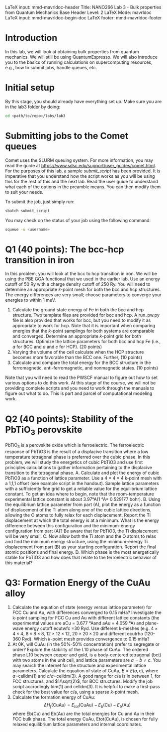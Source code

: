 LaTeX input:        mmd-mavrldoc-header
Title:              NANO266 Lab 3 - Bulk properties from Quantum Mechanics
Base Header Level:  2
LaTeX Mode:         mavrldoc
LaTeX input:        mmd-mavrldoc-begin-doc
LaTeX footer:       mmd-mavrldoc-footer


# Introduction

In this lab, we will look at obtaining bulk properties from quantum mechanics.
We will still be using QuantumEspresso. We will also introduce you to the
basics of running calculations on supercomputing resources, e.g., how to submit
jobs, handle queues, etc.

# Initial setup

By this stage, you should already have everything set up. Make sure you are in
the lab3 folder by doing:

```bash
cd <path/to/repo>/labs/lab3
```

# Submitting jobs to the Comet queues

Comet uses the SLURM queuing system. For more information, you may read the
guide at https://www.sdsc.edu/support/user_guides/comet.html. For the purposes
of this lab, a sample *submit_script* has been provided. It is imperative that
you understand how the script works as you will be using this for the rest of
this and the next lab. Read the user guide to understand what each of the
options in the preamble means. You can then modify them to suit your needs.

To submit the job, just simply run:

```bash
sbatch submit_script
```

You may check on the status of your job using the following command:
```bash
squeue -u <username>
```

# Q1 (40 points): The bcc-hcp transition in iron

In this problem, you will look at the bcc to hcp transition in iron. We will be
using the PBE GGA functional that we used in the earlier lab. Use an energy
cutoff of 50 Ry with a charge density cutoff of 250 Ry. You will need to
determine an appropriate $k$-point mesh for both the bcc and hcp structures.
The energy differences are very small; choose parameters to converge your
energies to within 1 meV.
1. Calculate the ground state energy of Fe in both the bcc and hcp structure.
   Two template files are provided for bcc and hcp. A run_pw.py file is also
   provided that works for bcc, but you need to modify it as appropriate to
   work for hcp. Note that it is important when comparing energies that the
   $k$-point samplings for both systems are comparable and converged. Determine
   an appropriate $k$-point grid for both structures. Optimize the lattice
   parameters for both bcc and hcp Fe (i.e., $a$ for BCC and $a$ and $c$ for
   HCP). (20 points)
2. Varying the volume of the cell calculate when the HCP structure becomes more
   favorable than the BCC one. Further, (10 points)
3. Calculate and compare the total energy for the BCC structure in the
   ferromagnetic, anti-ferromagnetic, and nonmagnetic states. (10 points)

Note that you will need to read the PWSCF manual to figure out how to set
various options to do this work. At this stage of the course, we will not
be providing complete scripts and you need to work through the manuals to
figure out what to do. This is part and parcel of computational modeling work.

# Q2 (40 points): Stability of the PbTiO$_3$ perovskite

PbTiO$_3$ is a perovskite oxide which is ferroelectric. The ferroelectric response
of PbTiO3 is the result of a displacive transition where a low temperature tetragonal
phase is preferred over the cubic phase. In this problem, we will study the energetics of cubic PbTiO3 and use
first principles calculations to gather information pertaining to the displacive transition to
the tetragonal phase.
A. Calculate and plot the energy of cubic PbTiO3 as a function of lattice parameter. Use a
4 × 4 × 4 k-point mesh with a 1,1,1 offset (see example script in the handout). Sample
lattice parameters with a sufficiently fine grid to get a reliable value for the equilibrium
lattice constant. To get an idea where to begin, note that the room-temperature
experimental lattice constant is about 3.97°A(1 °A= 0.529177 bohr).
B. Using the equilibrium lattice parameter from part (A), plot the energy as a function of
displacement of the Ti atom along one of the cubic lattice directions, allowing the O
atoms to fully relax for each displacement. Report the Ti displacement at which the
total energy is at a minimum. What is the energy difference between this configuration
and the minimum-energy configuration from part (A)? Be aware that for PbTiO3, the
Ti displacement will be very small.
C. Now allow both the Ti atom and the O atoms to relax and find the minimum energy
structure, using the minimum-energy Ti displacement from part (B) as your starting
configuration. Report the final atomic positions and final energy.
D. Which phase is the most energetically stable for PbTiO3 and how does that relate to the
ferroelectric behavior of this material?


# Q3: Formation Energy of the CuAu alloy

1. Calculate the equation of state (energy versus lattice parameter) for FCC
   Cu and Au, with differences converged to 0.15 mHa? Investigate the k-point
   sampling for FCC Cu and Au with different lattice constants (the
   experimental values are aCu = 3.677 °Aand aAu = 4.059 °A) and plane-wave
   energy cutoff ecutwfc =30 Ryd. Use different k-meshes (e.g.
   $4\times4\times4$, $8\times8\times8$, $12\times12\times12$,
   $20\times20\times20$ and different ecutrho (120-360 Ryd). Which $k$-point
   mesh provides convergence to 0.15 mHa?
2. At 0K, will CuAu (in the 50%-50% concentration) prefer to segregate or
   order? Explore the stability of the L10 phase of CuAu. The ordered phase
   L10 between copper and gold, is a body-centered tetragonal (bct) with two
   atoms in the unit cell, and lattice parameters are $a = b \ne c$. You may
   search the internet for the structure and experimental lattice parameters.
   Calculate the equation of state of CuAu, $E = E(a, c)$,
   where $a$=celldm(1) and $c/a$=celldm(3). A good range for c/a is in between
   1, for FCC structures, and $1/\sqrt{2}$, for BCC structures. Modify the job
   script accrodingly ldm(1) and celldm(3). It is helpful to make a first-pass
   check for the best value for c/a, using a sparse $k$-point mesh.
3. Calculate the formation energy of CuAu:
   $$\Delta H_f (\mbox{CuAu}) = E_{tot}(\mbox{CuAu}) − E_b(\mbox{Cu}) − E_b(\mbox{Au})$$
   where Eb(Cu) and Eb(Au) are the total energies for Cu and Au in their FCC
   bulk phase. The total energy CuAu, Etot(CuAu), is chosen for fully relaxed
   equilibrium lattice parameters and internal coordinates.
